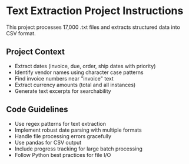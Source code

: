<!-- Use this file to provide workspace-specific custom instructions to Copilot. For more details, visit https://code.visualstudio.com/docs/copilot/copilot-customization#_use-a-githubcopilotinstructionsmd-file -->

# Text Extraction Project Instructions

This project processes 17,000 .txt files and extracts structured data into CSV format.

## Project Context
- Extract dates (invoice, due, order, ship dates with priority)
- Identify vendor names using character case patterns
- Find invoice numbers near "invoice" text
- Extract currency amounts (total and all instances)
- Generate text excerpts for searchability

## Code Guidelines
- Use regex patterns for text extraction
- Implement robust date parsing with multiple formats
- Handle file processing errors gracefully
- Use pandas for CSV output
- Include progress tracking for large batch processing
- Follow Python best practices for file I/O